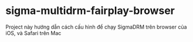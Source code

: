 # sigma-multidrm-fairplay-browser
Project này hướng dẫn cách cấu hình để chạy SigmaDRM trên browser của iOS, và Safari trên Mac
